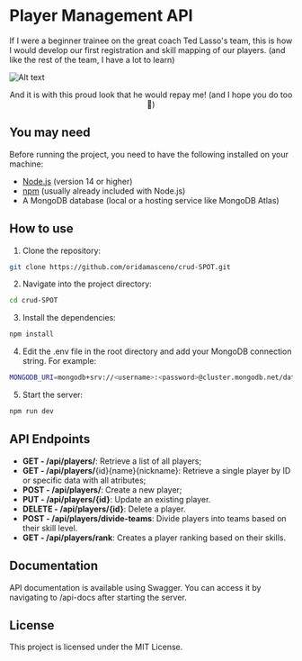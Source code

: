 # Player Management API

If I were a beginner trainee on the great coach Ted Lasso's team, this is how I would develop our first registration and skill mapping of our players. (and like the rest of the team, I have a lot to learn)

![Alt text](https://static1.srcdn.com/wordpress/wp-content/uploads/2024/08/jason-sudeikis-as-ted-lasso-smiling-and-pointing-in-ted-lasso.jpg)

<p align="center" >And it is with this proud look that he would repay me! (and I hope you do too 🤣) 
</p>

## You may need

Before running the project, you need to have the following installed on your machine:

- [Node.js](https://nodejs.org/) (version 14 or higher)
- [npm](https://www.npmjs.com/) (usually already included with Node.js)
- A MongoDB database (local or a hosting service like MongoDB Atlas)

## How to use

1. Clone the repository:
```bash
git clone https://github.com/oridamasceno/crud-SPOT.git
```
2. Navigate into the project directory:
```bash
cd crud-SPOT
```

3. Install the dependencies:
```bash
npm install
```

4. Edit the .env file in the root directory and add your MongoDB connection string. For example:
```bash
MONGODB_URI=mongodb+srv://<username>:<password>@cluster.mongodb.net/databaseName?retryWrites=true&w=majority
```

5. Start the server:
```bash
npm run dev
```

## API Endpoints

- **GET - /api/players/**: Retrieve a list of all players;
- **GET - /api/players/**{id}{name}{nickname}: Retrieve a single player by ID or specific data with all atributes;
- **POST - /api/players/**: Create a new player;
- **PUT - /api/players/{id}**: Update an existing player.
- **DELETE - /api/players/{id}**: Delete a player.
- **POST - /api/players/divide-teams**: Divide players into teams based on their skill level.
- **GET - /api/players/rank**: Creates a player ranking based on their skills.

## Documentation
API documentation is available using Swagger. You can access it by navigating to /api-docs after starting the server.

## License
This project is licensed under the MIT License.
